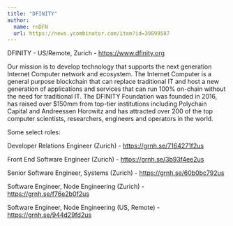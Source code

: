 ```yaml
---
title: "DFINITY"
author:
  name: rnDFN
  url: https://news.ycombinator.com/item?id=39899587
---
```

DFINITY - US&#x2F;Remote, Zurich - <a href="https:&#x2F;&#x2F;www.dfinity.org" rel="nofollow">https:&#x2F;&#x2F;www.dfinity.org</a>

Our mission is to develop technology that supports the next generation Internet Computer network and ecosystem.  The Internet Computer is a general purpose blockchain that can replace traditional IT and host a new generation of applications and services that can run 100% on-chain without the need for traditional IT. The DFINITY Foundation was founded in 2016, has raised over $150mm from top-tier institutions including Polychain Capital and Andreessen Horowitz and has attracted over 200 of the top computer scientists, researchers, engineers and operators in the world.

Some select roles:

Developer Relations Engineer (Zurich) - <a href="https:&#x2F;&#x2F;grnh.se&#x2F;7164271f2us" rel="nofollow">https:&#x2F;&#x2F;grnh.se&#x2F;7164271f2us</a>

Front End Software Engineer (Zurich) - <a href="https:&#x2F;&#x2F;grnh.se&#x2F;3b93f4ee2us" rel="nofollow">https:&#x2F;&#x2F;grnh.se&#x2F;3b93f4ee2us</a>

Senior Software Engineer, Systems (Zurich) - <a href="https:&#x2F;&#x2F;grnh.se&#x2F;60b0bc792us" rel="nofollow">https:&#x2F;&#x2F;grnh.se&#x2F;60b0bc792us</a>

Software Engineer, Node Engineering (Zurich) -  <a href="https:&#x2F;&#x2F;grnh.se&#x2F;f76e2b0f2us" rel="nofollow">https:&#x2F;&#x2F;grnh.se&#x2F;f76e2b0f2us</a>

Software Engineer, Node Engineering (US, Remote)  - <a href="https:&#x2F;&#x2F;grnh.se&#x2F;944d29fd2us" rel="nofollow">https:&#x2F;&#x2F;grnh.se&#x2F;944d29fd2us</a>
